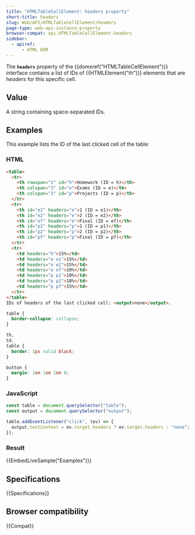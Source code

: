 ```yaml
---
title: "HTMLTableCellElement: headers property"
short-title: headers
slug: Web/API/HTMLTableCellElement/headers
page-type: web-api-instance-property
browser-compat: api.HTMLTableCellElement.headers
sidebar:
  - apiref:
      - HTML DOM
---
```


The **`headers`** property of the {{domxref("HTMLTableCellElement")}} interface
contains a list of IDs of {{HTMLElement("th")}} elements that are _headers_ for this specific cell.

## Value

A string containing space-separated IDs.

## Examples

This example lists the ID of the last clicked cell of the table:

### HTML

```html
<table>
  <tr>
    <th rowspan="2" id="h">Homework (ID = h)</th>
    <th colspan="3" id="e">Exams (ID = e)</th>
    <th colspan="3" id="p">Projects (ID = p)</th>
  </tr>
  <tr>
    <th id="e1" headers="e">1 (ID = e1)</th>
    <th id="e2" headers="e">2 (ID = e2)</th>
    <th id="ef" headers="e">Final (ID = ef)</th>
    <th id="p1" headers="p">1 (ID = p1)</th>
    <th id="p2" headers="p">2 (ID = p2)</th>
    <th id="pf" headers="p">Final (ID = pf)</th>
  </tr>
  <tr>
    <td headers="h">15%</td>
    <td headers="e e1">15%</td>
    <td headers="e e2">15%</td>
    <td headers="e ef">20%</td>
    <td headers="p p1">10%</td>
    <td headers="p p2">10%</td>
    <td headers="p pf">15%</td>
  </tr>
</table>
IDs of headers of the last clicked cell: <output>none</output>.
```

```css hidden
table {
  border-collapse: collapse;
}

th,
td,
table {
  border: 1px solid black;
}

button {
  margin: 1em 1em 1em 0;
}
```

### JavaScript

```js
const table = document.querySelector("table");
const output = document.querySelector("output");

table.addEventListener("click", (ev) => {
  output.textContent = ev.target.headers ? ev.target.headers : "none";
});
```

### Result

{{EmbedLiveSample("Examples")}}

## Specifications

{{Specifications}}

## Browser compatibility

{{Compat}}
